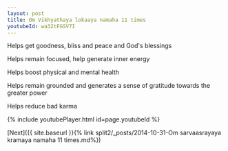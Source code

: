 ```yaml
---
layout: post
title: Om Vikhyathaya lokaaya namaha 11 times
youtubeId: wa32tFGSV7I
---
```

 
 
Helps get goodness, bliss and peace and God's blessings
 
Helps remain focused, help generate inner energy 
 
Helps boost physical and mental health 
 
Helps remain grounded and generates a sense of gratitude towards the greater power 
 
Helps reduce bad karma
 
 
 
 


{% include youtubePlayer.html id=page.youtubeId %}
 
[Next]({{ site.baseurl }}{% link  split2/_posts/2014-10-31-Om sarvaasrayaya kramaya namaha 11 times.md%})
 
